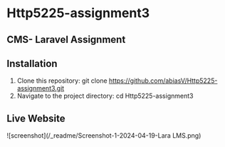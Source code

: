 # Http5225-assignment3

## CMS- Laravel Assignment

## Installation
1. Clone this repository: git clone https://github.com/abiasV/Http5225-assignment3.git
2. Navigate to the project directory: cd Http5225-assignment3

## Live Website
![screenshot](/_readme/Screenshot-1-2024-04-19-Lara LMS.png)

